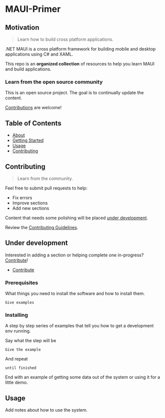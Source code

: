 # MAUI-Primer

## Motivation <a name = "Motivation"></a>

> Learn how to build cross platform applications.

.NET MAUI is a cross platform framework for building mobile and desktop applications using C# and XAML.

This repo is an **organized collection** of resources to help you learn MAUI and build applications.

### Learn from the open source community

This is an open source project. The goal is to continually update the content.

[Contributions](#contributing) are welcome!
## Table of Contents

- [About](#about)
- [Getting Started](#getting_started)
- [Usage](#usage)
- [Contributing](#contributing)


## Contributing

> Learn from the community.

Feel free to submit pull requests to help:

* Fix errors
* Improve sections
* Add new sections

Content that needs some polishing will be placed [under development](#under-development).

Review the [Contributing Guidelines](CONTRIBUTING.md).

## Under development

Interested in adding a section or helping complete one in-progress?  [Contribute](#contributing)!

* [Contribute](#contributing)
### Prerequisites

What things you need to install the software and how to install them.

```
Give examples
```

### Installing

A step by step series of examples that tell you how to get a development env running.

Say what the step will be

```
Give the example
```

And repeat

```
until finished
```

End with an example of getting some data out of the system or using it for a little demo.

## Usage <a name = "usage"></a>

Add notes about how to use the system.
